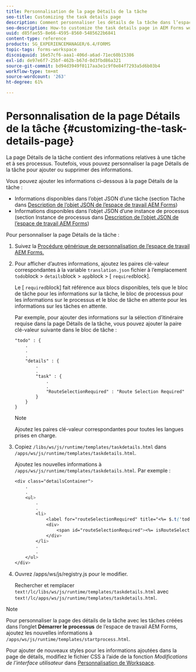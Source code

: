 ```yaml
---
title: Personnalisation de la page Détails de la tâche
seo-title: Customizing the task details page
description: Comment personnaliser les détails de la tâche dans l’espace de travail AEM Forms pour modifier les informations par défaut affichées relatives à une tâche.
seo-description: How-to customize the task details page in AEM Forms workspace to modify the default information displayed about a task.
uuid: d85fae55-8e66-4595-8560-5485622b6841
content-type: reference
products: SG_EXPERIENCEMANAGER/6.4/FORMS
topic-tags: forms-workspace
discoiquuid: 16e57cf6-aaa1-406d-a6ad-71ec60b15386
exl-id: de97e6f7-25bf-462b-b67d-0d3fbd86a321
source-git-commit: bd94d3949f0117aa3e1c9f0e84f7293a5d6b03b4
workflow-type: tm+mt
source-wordcount: '263'
ht-degree: 61%

---
```


# Personnalisation de la page Détails de la tâche {#customizing-the-task-details-page}

La page Détails de la tâche contient des informations relatives à une tâche et à ses processus. Toutefois, vous pouvez personnaliser la page Détails de la tâche pour ajouter ou supprimer des informations.

Vous pouvez ajouter les informations ci-dessous à la page Détails de la tâche :

* Informations disponibles dans l’objet JSON d’une tâche (section Tâche dans [Description de l’objet JSON de l’espace de travail AEM Forms](/help/forms/using/html-workspace-json-object-description.md))
* Informations disponibles dans l’objet JSON d’une instance de processus (section Instance de processus dans [Description de l’objet JSON de l’espace de travail AEM Forms](/help/forms/using/html-workspace-json-object-description.md))

Pour personnaliser la page Détails de la tâche :

1. Suivez la [Procédure générique de personnalisation de l’espace de travail AEM Forms.](/help/forms/using/generic-steps-html-workspace-customization.md) 
1. Pour afficher d’autres informations, ajoutez les paires clé-valeur correspondantes à la variable `translation.json` fichier à l’emplacement `todo`block > `details`block > `app`block > [ `required`block].

   Le [ `required`block] fait référence aux blocs disponibles, tels que le bloc de tâche pour les informations sur la tâche, le bloc de processus pour les informations sur le processus et le bloc de tâche en attente pour les informations sur les tâches en attente.

   Par exemple, pour ajouter des informations sur la sélection d’itinéraire requise dans la page Détails de la tâche, vous pouvez ajouter la paire clé-valeur suivante dans le bloc de tâche :

   ```
   "todo" : {
       .
       .
       .
       "details" : {
           .
           .
           "task" : {
               .
               .
               "RouteSelectionRequired" : "Route Selection Required"
           }
       }
   }
   ```

   >[!NOTE]
   >
   >Ajoutez les paires clé-valeur correspondantes pour toutes les langues prises en charge.

1. Copiez `/libs/ws/js/runtime/templates/taskdetails.html` dans `/apps/ws/js/runtime/templates/taskdetails.html`.

   Ajoutez les nouvelles informations à `/apps/ws/js/runtime/templates/taskdetails.html`. Par exemple :

   ```css
   <div class="detailsContainer">
       .
       .
       <ul>
           .
           .
           <li>
               <label for="routeSelectionRequired" title="<%= $.t('todo.details.task.RouteSelectionRequired')%>"><%= $.t('todo.details.task.RouteSelectionRequired')%></label>
               <div>
                   <span id="routeSelectionRequired"><%= isRouteSelectionRequired != null ? isRouteSelectionRequired : ''%></span>
               </div>
           </li>
           .
           .
       </ul>
   </div>
   ```

1. Ouvrez /apps/ws/js/registry.js pour le modifier.

   Rechercher et remplacer `text!/lc/libs/ws/js/runtime/templates/taskdetails.html` avec `text!/lc/apps/ws/js/runtime/templates/taskdetails.html`.

>[!NOTE]
>
>Pour personnaliser la page des détails de la tâche avec les tâches créées dans l’onglet **Démarrer le processus** de l’espace de travail AEM Forms, ajoutez les nouvelles informations à `/apps/ws/js/runtime/templates/startprocess.html`.
>
>Pour ajouter de nouveaux styles pour les informations ajoutées dans la page de détails, modifiez le fichier CSS à l’aide de la fonction *Modifications de l’interface utilisateur* dans [Personnalisation de Workspace](/help/forms/using/changing-locale-user-interface.md).
